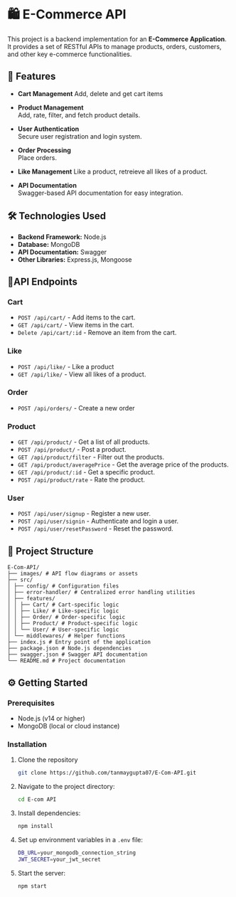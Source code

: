   # 🛍️ E-Commerce API

This project is a backend implementation for an **E-Commerce Application**. It provides a set of RESTful APIs to manage products, orders, customers, and other key e-commerce functionalities.

## 🚀 Features

- **Cart Management**
    Add, delete and get cart items

- **Product Management**  
  Add, rate, filter, and fetch product details.

- **User Authentication**  
  Secure user registration and login system.

- **Order Processing**  
  Place orders.

- **Like Management**
    Like a product, retreieve all likes of a product.

- **API Documentation**  
  Swagger-based API documentation for easy integration.


## 🛠️ Technologies Used

- **Backend Framework:** Node.js  
- **Database:** MongoDB  
- **API Documentation:** Swagger  
- **Other Libraries:** Express.js, Mongoose  


## 📖API Endpoints
### Cart
- `POST /api/cart/` - Add items to the cart.
- `GET /api/cart/` - View items in the cart.
- `Delete /api/cart/:id` - Remove an item from the cart.

### Like
- `POST /api/like/` - Like a product
- `GET /api/like/` - View all likes of a product.

### Order
- `POST /api/orders/` - Create a new order

### Product
- `GET /api/product/` - Get a list of all products.
- `POST /api/product/`  - Post a product.
- `GET /api/product/filter` - Filter out the products.
- `GET /api/product/averagePrice` - Get the average price of the products.
- `GET /api/product/:id` - Get a specific product.
- `POST /api/product/rate` - Rate the product.

### User
- `POST /api/user/signup` - Register a new user.
- `POST /api/user/signin` - Authenticate and login a user.
- `POST /api/user/resetPassword` - Reset the password.

## 📁 Project Structure

```
E-Com-API/
├── images/ # API flow diagrams or assets
├── src/
│ ├── config/ # Configuration files
│ ├── error-handler/ # Centralized error handling utilities
│ ├── features/
│ │ ├── Cart/ # Cart-specific logic
│ │ ├── Like/ # Like-specific logic
│ │ ├── Order/ # Order-specific logic
│ │ ├── Product/ # Product-specific logic
│ │ └── User/ # User-specific logic
│ └── middlewares/ # Helper functions
├── index.js # Entry point of the application
├── package.json # Node.js dependencies
├── swagger.json # Swagger API documentation
└── README.md # Project documentation
```

## ⚙️ Getting Started

### Prerequisites

- Node.js (v14 or higher)
- MongoDB (local or cloud instance)

### Installation
1. Clone the repository
    ```bash
    git clone https://github.com/tanmaygupta07/E-Com-API.git

2. Navigate to the project directory:
    ```bash
    cd E-com API

3. Install dependencies:
    ```bash
    npm install
    
4. Set up environment variables in a `.env` file:
    ```bash
    DB_URL=your_mongodb_connection_string
    JWT_SECRET=your_jwt_secret
    
5. Start the server:
    ```bash
    npm start
